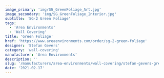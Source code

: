```yaml
---
image_primary: 'img/SG_GreenFoliage_Art.jpg'
image_secondary: 'img/SG_GreenFoliage_Interior.jpg'
subtitle: 'SG-2 Green Foliage'
tags:
  - 'Area Environments'
  - 'Wall Covering'
title: 'Green Foliage'
href: 'https://www.areaenvironments.com/order/sg-2-green-foliage'
designer: 'Stefan Gevers'
category: 'wall-covering'
manufacturer: 'Area Environments'
description: ''
slug: '/manufacturers/area-environments/wall-covering/stefan-gevers-green-foliage'
date: '2021-02-17'
---
```

